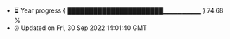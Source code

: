 - ⏳ Year progress { ██████████████████████▁▁▁▁▁▁▁▁ } 74.68 %
- ⏰ Updated on Fri, 30 Sep 2022 14:01:40 GMT

